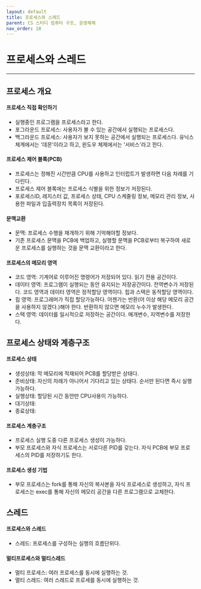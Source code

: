 ```yaml
---
layout: default
title: 프로세스와 스레드
parent: CS 스터디 컴퓨터 구조, 운영체제
nav_order: 10
---
```


# 프로세스와 스레드

---

## 프로세스 개요

#### 프로세스 직접 확인하기

- 실행중인 프로그램을 프로세스라고 한다.
- 포그라운드 프로세스: 사용자가 볼 수 있는 공간에서 실행되는 프로세스다.
- 백그라운드 프로세스: 사용자가 보지 못하는 공간에서 실행되는 프로세스다. 유닉스 체계에서는 '데몬'이라고 하고, 윈도우 체제에서는 '서비스'라고 한다.

#### 프로세스 제어 블록(PCB)

- 프로세스는 정해진 시간만큼 CPU를 사용하고 인터럽트가 발생하면 다음 차례를 기다린다.
- 프로세스 제어 블록에는 프로세스 식별을 위한 정보가 저장된다.
- 포로세스ID, 레지스터 값, 프로세스 상태, CPU 스케줄링 정보, 메모리 관리 정보, 사용한 파일과 입출력장치 목록이 저장된다.

#### 문맥교환

- 문맥: 프로세스 수행을 재개하기 위해 기억해야할 정보다.
- 기존 프로세스 문맥을 PCB에 백업하고, 실행할 문맥을 PCB로부터 복구하여 새로운 프로세스를 실행하는 것을 문맥 교환이라고 한다.

#### 프로세스의 메모리 영역

- 코드 영역: 기계어로 이루어진 명령어가 저장되어 있다. 읽기 전용 공간이다.
- 데이터 영역: 프로그램이 실행되는 동안 유지되는 저장공간이다. 전역변수가 저장된다. 코드 영역과 데이터 영역은 정적할당 영역이다. 힙과 스택은 동적할당 영역이다.
- 힙 영역: 프로그래머가 직접 할당가능하다. 어젠가는 반환(어 이상 해당 메모리 공간을 사용하지 않겠다.)해야 한다. 반환하지 않으면 메모리 누수가 발생한다.
- 스택 영역: 데이터를 일시적으로 저장하는 공간이다. 매개변수, 지역변수를 저장한다.

## 프로세스 상태와 계층구조

#### 프로세스 상태

- 생성상태: 막 메모리에 적재되어 PCB를 할당받은 상태다.
- 준비상태: 자신의 차례가 아니어서 기다리고 있는 상태다. 순서만 된다면 즉시 실행 가능하다.
- 실행상태: 할당된 시간 동안만 CPU사용이 가능하다.
- 대기상태:
- 종료상태:

#### 프로세스 계층구조

- 프로세스 실행 도중 다른 프로세스 생성이 가능하다.
- 부모 프로세스와 자식 프로세스는 서로다른 PID를 갖는다. 자식 PCB에 부모 프로세스의 PID를 저장하기도 한다.

#### 프로세스 생성 기법

- 부모 프로세스는 fork를 통해 자신의 복사본을 자식 프로세스로 생성하고, 자식 프로세스는 exec를 통해 자신의 메모리 공간을 다른 프로그램으로 교체한다.

## 스레드

#### 프로세스와 스레드

- 스레드: 프로세스를 구성하는 실행의 흐름단위다.

#### 멀티프로세스와 멀티스레드

- 멀티 프로세스: 여러 프로세스를 동시에 실행하는 것.
- 멀티 스레드: 여러 스레드로 프로세를 동시에 실행하는 것.
